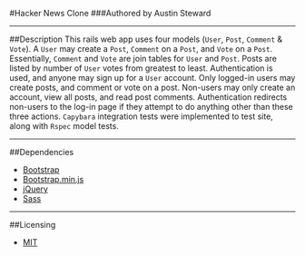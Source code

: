 #Hacker News Clone
###Authored by Austin Steward
***
##Description
This rails web app uses four models (`User`, `Post`, `Comment` & `Vote`). A `User` may create a `Post`, `Comment` on a `Post`, and `Vote` on a `Post`. Essentially, `Comment` and `Vote` are join tables for `User` and `Post`.
Posts are listed by number of `User` votes from greatest to least.
Authentication is used, and anyone may sign up for a `User` account. Only logged-in users may create posts, and comment or vote on a post. Non-users may only create an account, view all posts, and read post comments. Authentication redirects non-users to the log-in page if they attempt to do anything other than these three actions.
`Capybara` integration tests were implemented to test site, along with `Rspec` model tests.

***
##Dependencies
- [Bootstrap](http://getbootstrap.com/)
- [Bootstrap.min.js](http://getbootstrap.com/javascript/)
- [jQuery](http://jquery.com/)
- [Sass](http://sass-lang.com/)

***
##Licensing
- [MIT](http://opensource.org/licenses/MIT)

